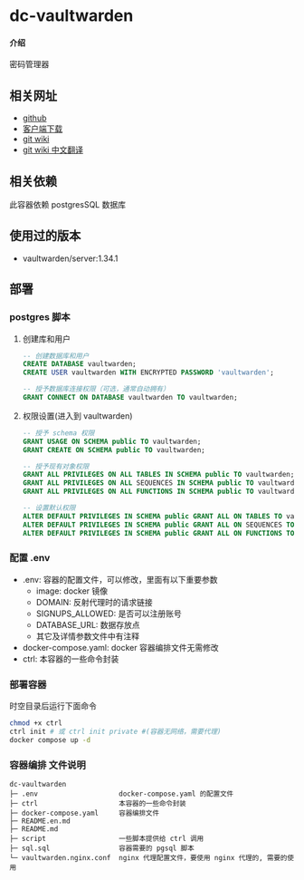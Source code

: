 # dc-vaultwarden

#### 介绍
密码管理器

## 相关网址
- [github](https://github.com/dani-garcia/vaultwarden)
- [客户端下载](https://bitwarden.com/download/)
- [git wiki](https://github.com/dani-garcia/vaultwarden/wiki/Proxy-examples)
- [git wiki 中文翻译](https://rs.ppgg.in/)

## 相关依赖
此容器依赖 postgresSQL 数据库

## 使用过的版本
- vaultwarden/server:1.34.1

## 部署
### postgres 脚本
1. 创建库和用户
	```sql
	-- 创建数据库和用户
	CREATE DATABASE vaultwarden;
	CREATE USER vaultwarden WITH ENCRYPTED PASSWORD 'vaultwarden';

	-- 授予数据库连接权限（可选，通常自动拥有）
	GRANT CONNECT ON DATABASE vaultwarden TO vaultwarden;
	```
1. 权限设置(进入到 vaultwarden)
	```sql
	-- 授予 schema 权限
	GRANT USAGE ON SCHEMA public TO vaultwarden;
	GRANT CREATE ON SCHEMA public TO vaultwarden;

	-- 授予现有对象权限
	GRANT ALL PRIVILEGES ON ALL TABLES IN SCHEMA public TO vaultwarden;
	GRANT ALL PRIVILEGES ON ALL SEQUENCES IN SCHEMA public TO vaultwarden;
	GRANT ALL PRIVILEGES ON ALL FUNCTIONS IN SCHEMA public TO vaultwarden;

	-- 设置默认权限
	ALTER DEFAULT PRIVILEGES IN SCHEMA public GRANT ALL ON TABLES TO vaultwarden;
	ALTER DEFAULT PRIVILEGES IN SCHEMA public GRANT ALL ON SEQUENCES TO vaultwarden;
	ALTER DEFAULT PRIVILEGES IN SCHEMA public GRANT ALL ON FUNCTIONS TO vaultwarden;
	```

### 配置 .env
- .env: 容器的配置文件，可以修改，里面有以下重要参数
	- image: docker 镜像
	- DOMAIN: 反射代理时的请求链接
	- SIGNUPS_ALLOWED: 是否可以注册账号
	- DATABASE_URL: 数据存放点
	- 其它及详情参数文件中有注释
- docker-compose.yaml: docker 容器编排文件无需修改
- ctrl: 本容器的一些命令封装

### 部署容器
时空目录后运行下面命令
```bash
chmod +x ctrl
ctrl init # 或 ctrl init private #(容器无网络，需要代理)
docker compose up -d
```


### 容器编排 文件说明
```
dc-vaultwarden
├─ .env                    docker-compose.yaml 的配置文件
├─ ctrl                    本容器的一些命令封装
├─ docker-compose.yaml     容器编排文件
├─ README.en.md
├─ README.md
├─ script                  一些脚本提供给 ctrl 调用
├─ sql.sql                 容器需要的 pgsql 脚本
└─ vaultwarden.nginx.conf  nginx 代理配置文件，要使用 nginx 代理的, 需要的使用
